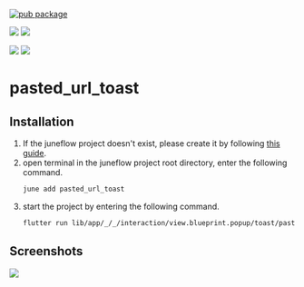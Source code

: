 [![pub package](https://img.shields.io/pub/v/pasted_url_toast.svg)](https://pub.dartlang.org/packages/pasted_url_toast)

[![](https://img.shields.io/badge/Module-Hub-007bff?style=for-the-badge&logo=flutter)](https://module.juneflow.org/)
[![](https://img.shields.io/badge/View-Hub-007bff?style=for-the-badge&logo=flutter)](https://view.juneflow.org/)

[![](https://img.shields.io/badge/DISCORD-JOIN%20SERVER-5663F7?style=for-the-badge&logo=discord&logoColor=white)](https://discord.gg/zXXHvAXCug)
[![](https://img.shields.io/badge/KakaoTalk-Join%20Room-FEE500?style=for-the-badge&logo=kakao)](https://open.kakao.com/o/gEwrffbg)
# pasted_url_toast

##  Installation
1. If the juneflow project doesn't exist, please create it by following [this guide](https://doc.juneflow.org/).
2. open terminal in the juneflow project root directory, enter the following command.
    ```bash
    june add pasted_url_toast
    ```
3. start the project by entering the following command.
    ```bash
    flutter run lib/app/_/_/interaction/view.blueprint.popup/toast/pasted_url_toast/usage.dart -d chrome
    ```

## Screenshots
![](https://github.com/juneview-songdo/pasted_url_toast/assets/21379657/89176c8b-d41d-45f8-8183-4f53274c9b6f)

